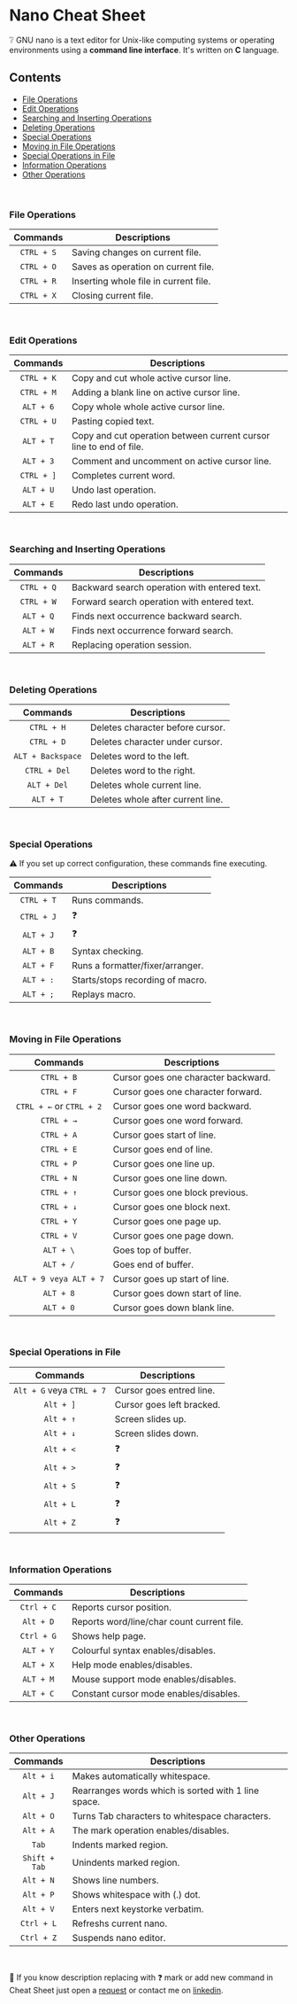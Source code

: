 # Nano Cheat Sheet

:grey_question: GNU nano is a text editor for Unix-like computing systems or operating environments using a **command line interface**. It's written on **C** language.

## Contents

- [File Operations](#file-operations)
- [Edit Operations](#edit-operations)
- [Searching and Inserting Operations](#searching-and-inserting-operations)
- [Deleting Operations](#deleting-operations)
- [Special Operations](#special-operations)
- [Moving in File Operations](#moving-in-file-operations)
- [Special Operations in File](#special-operations-in-file)
- [Information Operations](#information-operations)
- [Other Operations](#other-operations)

</br>

### File Operations

|  Commands  | Descriptions                          |
| :--------: | ------------------------------------- |
| `CTRL + S` | Saving changes on current file.       |
| `CTRL + O` | Saves as operation on current file.   |
| `CTRL + R` | Inserting whole file in current file. |
| `CTRL + X` | Closing current file.                 |

</br>

### Edit Operations

|  Commands  | Descriptions                                                       |
| :--------: | ------------------------------------------------------------------ |
| `CTRL + K` | Copy and cut whole active cursor line.                             |
| `CTRL + M` | Adding a blank line on active cursor line.                         |
| `ALT + 6`  | Copy whole whole active cursor line.                               |
| `CTRL + U` | Pasting copied text.                                               |
| `ALT + T`  | Copy and cut operation between current cursor line to end of file. |
| `ALT + 3`  | Comment and uncomment on active cursor line.                       |
| `CTRL + ]` | Completes current word.                                            |
| `ALT + U`  | Undo last operation.                                               |
| `ALT + E`  | Redo last undo operation.                                          |

</br>

### Searching and Inserting Operations

|  Commands  | Descriptions                                 |
| :--------: | -------------------------------------------- |
| `CTRL + Q` | Backward search operation with entered text. |
| `CTRL + W` | Forward search operation with entered text.  |
| `ALT + Q`  | Finds next occurrence backward search.       |
| `ALT + W`  | Finds next occurrence forward search.        |
| `ALT + R`  | Replacing operation session.                 |

</br>

### Deleting Operations

|     Commands      | Descriptions                      |
| :---------------: | --------------------------------- |
|    `CTRL + H`     | Deletes character before cursor.  |
|    `CTRL + D`     | Deletes character under cursor.   |
| `ALT + Backspace` | Deletes word to the left.         |
|   `CTRL + Del`    | Deletes word to the right.        |
|    `ALT + Del`    | Deletes whole current line.       |
|     `ALT + T`     | Deletes whole after current line. |

</br>

### Special Operations

:warning: If you set up correct configuration, these commands fine executing.

|  Commands  | Descriptions                     |
| :--------: | -------------------------------- |
| `CTRL + T` | Runs commands.                   |
| `CTRL + J` | :question:                       |
| `ALT + J`  | :question:                       |
| `ALT + B`  | Syntax checking.                 |
| `ALT + F`  | Runs a formatter/fixer/arranger. |
| `ALT + :`  | Starts/stops recording of macro. |
| `ALT + ;`  | Replays macro.                   |

</br>

### Moving in File Operations

|         Commands         | Descriptions                        |
| :----------------------: | ----------------------------------- |
|        `CTRL + B`        | Cursor goes one character backward. |
|        `CTRL + F`        | Cursor goes one character forward.  |
| `CTRL + ←` or `CTRL + 2` | Cursor goes one word backward.      |
|        `CTRL + →`        | Cursor goes one word forward.       |
|        `CTRL + A`        | Cursor goes start of line.          |
|        `CTRL + E`        | Cursor goes end of line.            |
|        `CTRL + P`        | Cursor goes one line up.            |
|        `CTRL + N`        | Cursor goes one line down.          |
|        `CTRL + ↑`        | Cursor goes one block previous.     |
|        `CTRL + ↓`        | Cursor goes one block next.         |
|        `CTRL + Y`        | Cursor goes one page up.            |
|        `CTRL + V`        | Cursor goes one page down.          |
|        `ALT + \`         | Goes top of buffer.                 |
|        `ALT + /`         | Goes end of buffer.                 |
|  `ALT + 9 veya ALT + 7`  | Cursor goes up start of line.       |
|        `ALT + 8`         | Cursor goes down start of line.     |
|        `ALT + 0`         | Cursor goes down blank line.        |

</br>

### Special Operations in File

|         Commands          | Descriptions              |
| :-----------------------: | ------------------------- |
| `Alt + G` veya `CTRL + 7` | Cursor goes entred line.  |
|         `Alt + ]`         | Cursor goes left bracked. |
|         `Alt + ↑`         | Screen slides up.         |
|         `Alt + ↓`         | Screen slides down.       |
|         `Alt + <`         | :question:                |
|         `Alt + >`         | :question:                |
|         `Alt + S`         | :question:                |
|         `Alt + L`         | :question:                |
|         `Alt + Z`         | :question:                |

</br>

### Information Operations

|  Commands  | Descriptions                               |
| :--------: | ------------------------------------------ |
| `Ctrl + C` | Reports cursor position.                   |
| `Alt + D`  | Reports word/line/char count current file. |
| `Ctrl + G` | Shows help page.                           |
| `ALT + Y`  | Colourful syntax enables/disables.         |
| `ALT + X`  | Help mode enables/disables.                |
| `ALT + M`  | Mouse support mode enables/disables.       |
| `ALT + C`  | Constant cursor mode enables/disables.     |

</br>

### Other Operations

|   Commands    | Descriptions                                        |
| :-----------: | --------------------------------------------------- |
|   `Alt + i`   | Makes automatically whitespace.                     |
|   `Alt + J`   | Rearranges words which is sorted with 1 line space. |
|   `Alt + O`   | Turns Tab characters to whitespace characters.      |
|   `Alt + A`   | The mark operation enables/disables.                |
|     `Tab`     | Indents marked region.                              |
| `Shift + Tab` | Unindents marked region.                            |
|   `Alt + N`   | Shows line numbers.                                 |
|   `Alt + P`   | Shows whitespace with (.) dot.                      |
|   `Alt + V`   | Enters next keystorke verbatim.                     |
|  `Ctrl + L`   | Refreshs current nano.                              |
|  `Ctrl + Z`   | Suspends nano editor.                               |

</br>

:pray: If you know description replacing with :question: mark or add new command in Cheat Sheet just open a [request][request-link] or contact me on [linkedin][linkedin-link].

[request-link]: https://github.com/uysalserkan/Cheat-Sheets/pulls
[linkedin-link]: https://linkedin.com/in/uysalserkan

